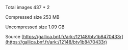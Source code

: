 Total images 437 * 2

Compressed size 253 MB

Uncompressed size 1.09 GB

Source [https://gallica.bnf.fr/ark:/12148/btv1b8470433r](https://gallica.bnf.fr/ark:/12148/btv1b8470433r)
